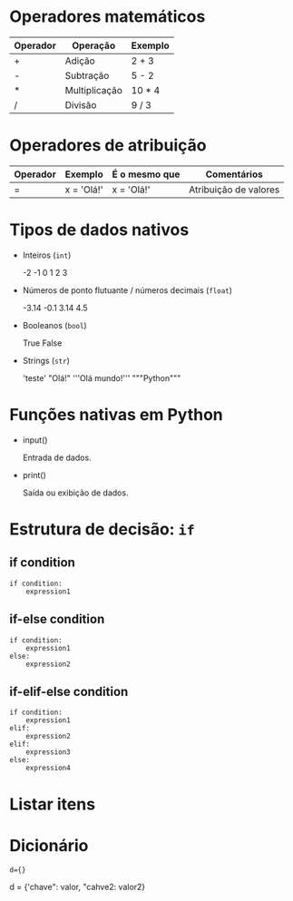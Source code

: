 # Operadores matemáticos

| Operador | Operação | Exemplo |
| -------- | -------- | ------- |
| + | Adição | 2 + 3 |
| - | Subtração | 5 - 2 |
| * | Multiplicação | 10 * 4 |
| / | Divisão | 9 / 3 |


# Operadores de atribuição

| Operador | Exemplo | É o mesmo que | Comentários |
| -------- | ------- | ------------- | ----------- |
| = | x = 'Olá!' | x = 'Olá!' | Atribuição de valores |

# Tipos de dados nativos

- Inteiros (`int`)

    -2
    -1
    0
    1
    2
    3

- Números de ponto flutuante / números decimais (`float`)

    -3.14
    -0.1
    3.14
    4.5

- Booleanos (`bool`)

    True
    False

- Strings (`str`)

    'teste'
    "Olá!"
    '''Olá mundo!'''
    """Python"""

# Funções nativas em Python

- input()

    Entrada de dados.

- print()

    Saída ou exibição de dados.


# Estrutura de decisão: `if`
## if condition
```
if condition:
    expression1
```

## if-else condition
```
if condition:
    expression1
else:
    expression2
```

## if-elif-else condition
```
if condition:
    expression1
elif:
    expression2
elif:
    expression3
else:
    expression4
```

# Listar itens


# Dicionário
`d={}`

 d = {'chave": valor, "cahve2: valor2}
